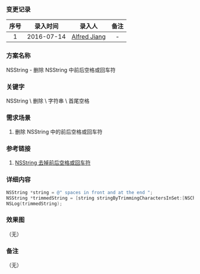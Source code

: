 ### 变更记录

| 序号 | 录入时间 | 录入人 | 备注 |
|:--------:|:--------:|:--------:|:--------:|
| 1 | 2016-07-14 | [Alfred Jiang](https://github.com/viktyz) | - |

### 方案名称

NSString - 删除 NSString 中前后空格或回车符

### 关键字

NSString \ 删除 \ 字符串 \ 首尾空格

### 需求场景

1. 删除 NSString 中的前后空格或回车符

### 参考链接

1. [NSString 去掉前后空格或回车符](http://my.oschina.net/yongbin45/blog/64530)

### 详细内容

```objective-c
NSString *string = @" spaces in front and at the end ";
NSString *trimmedString = [string stringByTrimmingCharactersInSet:[NSCharacterSet whitespaceAndNewlineCharacterSet]]; 
NSLog(trimmedString);
```

### 效果图
（无）

### 备注
（无）